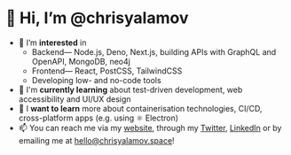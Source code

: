 # 👋 Hi, I’m @chrisyalamov
- 👀 I’m **interested** in 
  -  Backend— Node.js, Deno, Next.js, building APIs with GraphQL and OpenAPI, MongoDB, neo4j
  -  Frontend— React, PostCSS, TailwindCSS
  -  Developing low- and no-code tools
- 🌱 I'm **currently learning** about test-driven development, web accessibility and UI/UX design
- 🌱 I **want to learn** more about containerisation technologies, CI/CD, cross-platform apps (e.g. using ⚛️ Electron)
- 📫 You can reach me via my [website](https://chrisyalamov.space), through my [Twitter](https://twitter.com/chrisyalamov), [LinkedIn](https://linkedin.com/in/chrisyalamov) or by emailing me at [hello@chrisyalamov.space](mailto:hello@chrisyalamov.space)!
